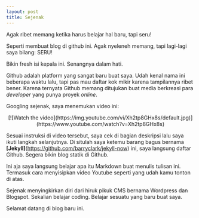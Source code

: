 ```yaml
---
layout: post
title: Sejenak
---
```


Agak ribet memang ketika harus belajar hal baru, tapi seru!

Seperti membuat blog di github ini. Agak nyeleneh memang, tapi lagi-lagi saya bilang: SERU!

Bikin fresh isi kepala ini. Senangnya dalam hati.

Github adalah platform yang sangat baru buat saya. Udah kenal nama ini beberapa waktu lalu, tapi pas mau daftar kok mikir karena tampilannya ribet bener. Karena ternyata Github memang ditujukan buat media berkreasi para *developer* yang punya proyek *online*.

Googling sejenak, saya menemukan video ini:
<p align=center>[![Watch the video](https://img.youtube.com/vi/Xh2tp8GHx8s/default.jpg)](https://www.youtube.com/watch?v=Xh2tp8GHx8s)</p>

Sesuai instruksi di video tersebut, saya cek di bagian deskripsi lalu saya ikuti langkah selanjutnya. Di situlah saya ketemu barang bagus bernama **[Jekyll]**(https://github.com/barryclark/jekyll-now) ini, saya langsung daftar Github. Segera bikin blog statik di Github.

Ini aja saya langsung belajar apa itu Markdown buat menulis tulisan ini. Termasuk cara menyisipkan video Youtube seperti yang udah kamu tonton di atas.

Sejenak menyingkirkan diri dari hiruk pikuk CMS bernama Wordpress dan Blogspot. Sekalian belajar coding. Belajar sesuatu yang baru buat saya.

Selamat datang di blog baru ini.
